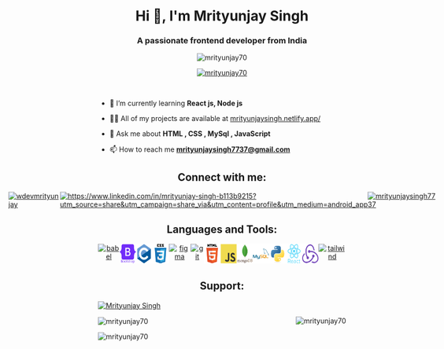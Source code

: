 <!DOCTYPE html>
<html lang="en">
<head>
    <meta charset="UTF-8">
    <meta name="viewport" content="width=device-width, initial-scale=1.0">
    <title>Document</title>
</head>
<body>
    <h1 align="center">Hi 👋, I'm Mrityunjay Singh</h1>
<h3 align="center">A passionate frontend developer from India</h3>

<p align="center"> <img src="https://komarev.com/ghpvc/?username=mrityunjay70&label=Profile%20views&color=0e75b6&style=flat" alt="mrityunjay70" /> </p>

<p align="center"> <a href="https://github.com/ryo-ma/github-profile-trophy"><img src="https://github-profile-trophy.vercel.app/?username=mrityunjay70" alt="mrityunjay70" /></a> </p>

<p align="center"> <a href="https://twitter.com/" target="blank"><img src="https://img.shields.io/twitter/follow/?logo=twitter&style=for-the-badge" alt="" /></a> </p>

- 🌱 I’m currently learning **React js, Node js**

- 👨‍💻 All of my projects are available at [mrityunjaysingh.netlify.app/](mrityunjaysingh.netlify.app/)

- 💬 Ask me about **HTML , CSS , MySql , JavaScript**

- 📫 How to reach me **mrityunjaysingh7737@gmail.com**


<!-- BLOG-POST-LIST:START -->
<!-- BLOG-POST-LIST:END -->

<h2 align="center">Connect with me:</h2>
<p style="display: flex; justify-content: center;">
<a href="https://dev.to/wdevmrityunjay" target="blank"><img align="center" src="https://raw.githubusercontent.com/rahuldkjain/github-profile-readme-generator/master/src/images/icons/Social/devto.svg" alt="wdevmrityunjay" height="30" width="40" /></a>
<a href="https://linkedin.com/in/https://www.linkedin.com/in/mrityunjay-singh-b113b9215?utm_source=share&utm_campaign=share_via&utm_content=profile&utm_medium=android_app" target="blank"><img align="center" src="https://raw.githubusercontent.com/rahuldkjain/github-profile-readme-generator/master/src/images/icons/Social/linked-in-alt.svg" alt="https://www.linkedin.com/in/mrityunjay-singh-b113b9215?utm_source=share&utm_campaign=share_via&utm_content=profile&utm_medium=android_app" height="30" width="40" /></a>
<a href="https://instagram.com/mrityunjaysingh7737" target="blank"><img align="center" src="https://raw.githubusercontent.com/rahuldkjain/github-profile-readme-generator/master/src/images/icons/Social/instagram.svg" alt="mrityunjaysingh7737" height="30" width="40" /></a>
</p>

<h2 align="center">Languages and Tools:</h2>
<p style="display: flex;
justify-content: space-around;" align="center" > <a href="https://babeljs.io/" target="_blank" rel="noreferrer"> <img src="https://www.vectorlogo.zone/logos/babeljs/babeljs-icon.svg" alt="babel" width="40" height="40"/> </a> <a href="https://getbootstrap.com" target="_blank" rel="noreferrer"> <img src="https://raw.githubusercontent.com/devicons/devicon/master/icons/bootstrap/bootstrap-plain-wordmark.svg" alt="bootstrap" width="40" height="40"/> </a> <a href="https://www.cprogramming.com/" target="_blank" rel="noreferrer"> <img src="https://raw.githubusercontent.com/devicons/devicon/master/icons/c/c-original.svg" alt="c" width="40" height="40"/> </a> <a href="https://www.w3schools.com/css/" target="_blank" rel="noreferrer"> <img src="https://raw.githubusercontent.com/devicons/devicon/master/icons/css3/css3-original-wordmark.svg" alt="css3" width="40" height="40"/> </a> <a href="https://www.figma.com/" target="_blank" rel="noreferrer"> <img src="https://www.vectorlogo.zone/logos/figma/figma-icon.svg" alt="figma" width="40" height="40"/> </a> <a href="https://git-scm.com/" target="_blank" rel="noreferrer"> <img src="https://www.vectorlogo.zone/logos/git-scm/git-scm-icon.svg" alt="git" width="40" height="40"/> </a> <a href="https://www.w3.org/html/" target="_blank" rel="noreferrer"> <img src="https://raw.githubusercontent.com/devicons/devicon/master/icons/html5/html5-original-wordmark.svg" alt="html5" width="40" height="40"/> </a> <a href="https://developer.mozilla.org/en-US/docs/Web/JavaScript" target="_blank" rel="noreferrer"> <img src="https://raw.githubusercontent.com/devicons/devicon/master/icons/javascript/javascript-original.svg" alt="javascript" width="40" height="40"/> </a> <a href="https://www.mongodb.com/" target="_blank" rel="noreferrer"> <img src="https://raw.githubusercontent.com/devicons/devicon/master/icons/mongodb/mongodb-original-wordmark.svg" alt="mongodb" width="40" height="40"/> </a> <a href="https://www.mysql.com/" target="_blank" rel="noreferrer"> <img src="https://raw.githubusercontent.com/devicons/devicon/master/icons/mysql/mysql-original-wordmark.svg" alt="mysql" width="40" height="40"/> </a> <a href="https://www.python.org" target="_blank" rel="noreferrer"> <img src="https://raw.githubusercontent.com/devicons/devicon/master/icons/python/python-original.svg" alt="python" width="40" height="40"/> </a> <a href="https://reactjs.org/" target="_blank" rel="noreferrer"> <img src="https://raw.githubusercontent.com/devicons/devicon/master/icons/react/react-original-wordmark.svg" alt="react" width="40" height="40"/> </a> <a href="https://redux.js.org" target="_blank" rel="noreferrer"> <img src="https://raw.githubusercontent.com/devicons/devicon/master/icons/redux/redux-original.svg" alt="redux" width="40" height="40"/> </a> <a href="https://tailwindcss.com/" target="_blank" rel="noreferrer"> <img src="https://www.vectorlogo.zone/logos/tailwindcss/tailwindcss-icon.svg" alt="tailwind" width="40" height="40"/> </a> </p>


<h2 align="center">Support:</h2>
<p><a href="https://www.buymeacoffee.com/Mrityunjay Singh"> <img align="center" src="https://cdn.buymeacoffee.com/buttons/v2/default-yellow.png" height="50" width="210" alt="Mrityunjay Singh" /></a></p> 


<p><img align="right" src="https://github-readme-stats.vercel.app/api/top-langs?username=mrityunjay70&show_icons=true&locale=en&layout=compact"alt="mrityunjay70" /></p>

<p><img align="center" src="https://github-readme-stats.vercel.app/api?username=mrityunjay70&show_icons=true&locale=en "  alt="mrityunjay70" /></p> 

<p><img align="leftt" src="https://github-readme-streak-stats.herokuapp.com/?user=mrityunjay70&" alt="mrityunjay70" /></p>


</body>
</html>

